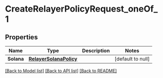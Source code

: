 # CreateRelayerPolicyRequest_oneOf_1

## Properties

| Name       | Type                                              | Description | Notes             |
| ---------- | ------------------------------------------------- | ----------- | ----------------- |
| **Solana** | [**RelayerSolanaPolicy**](RelayerSolanaPolicy.md) |             | [default to null] |

[[Back to Model list]](../README.md#documentation-for-models) [[Back to API list]](../README.md#documentation-for-api-endpoints) [[Back to README]](../README.md)
